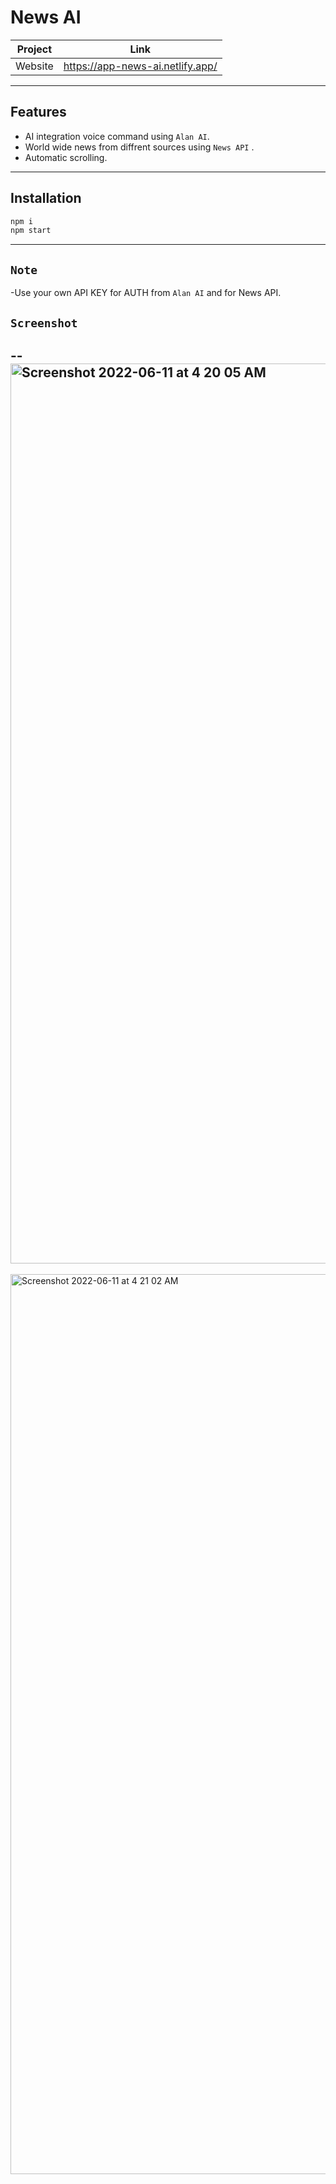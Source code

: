 <h1>News AI</h1>


| Project | Link |
| ------ | ------ |
| Website |  https://app-news-ai.netlify.app/

---
## Features
- AI integration voice command using `Alan AI`.
- World wide news from diffrent sources using `News API` .
- Automatic scrolling.


---
## Installation

```javascript
npm i
npm start
```


---
## `Note`

-Use your own API KEY for AUTH from `Alan AI` and for  News API.

## `Screenshot`



--
<img width="1440" alt="Screenshot 2022-06-11 at 4 20 05 AM" src="https://user-images.githubusercontent.com/68339841/173160046-ad41e513-5cef-4869-bf2f-f139b174ff48.png">
--
<img width="1440" alt="Screenshot 2022-06-11 at 4 21 02 AM" src="https://user-images.githubusercontent.com/68339841/173160101-b25445ee-ea8b-4795-8243-c47c1c3a51b0.png">


